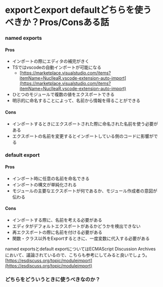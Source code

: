 # exportとexport defaultどちらを使うべきか？Pros/Consある話

### named exports <a id="named-exports"></a>

#### Pros <a id="Pros"></a>

* インポートの際にエディタの補完がきく
* TSではvscodeの自動インポートが可能になる
  * [https://marketplace.visualstudio.com/items?itemName=NuclleaR.vscode-extension-auto-import](https://marketplace.visualstudio.com/items?itemName=NuclleaR.vscode-extension-auto-import)
* ひとつのモジュールで複数の値をエクスポートできる
* 明示的に命名することによって、名前から情報を得ることができる

#### Cons <a id="Cons"></a>

* インポートするときにエクスポートされた際に命名された名前を使う必要がある
* エクスポートの名前を変更するとインポートしている側のコードに影響がでる

### default export <a id="default-export"></a>

#### Pros <a id="Pros1"></a>

* インポート時に任意の名前を命名できる
* インポートの構文が単純化される
* モジュールの主要なエクスポートが何であるか、モジュール作成者の意図が伝わる

#### Cons <a id="Cons1"></a>

* インポートする際に、名前を考える必要がある
* エディタがデフォルトエクスポートがあるかどうかを検出できない
* 再エクスポートの際に名前を付ける必要がある
* 関数・クラス以外をExportするときに、一度変数に代入する必要がある

named exportsとdefault exportについてはECMAScript Discussion Archivesにおいて、議論されているので、こちらも参考にしてみると良いでしょう。  
[https://esdiscuss.org/topic/moduleimport](https://esdiscuss.org/topic/moduleimport)

### どちらをどういうときに使うべきなのか？

